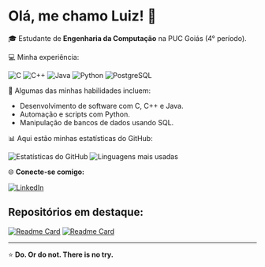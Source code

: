# Olá, me chamo Luiz! 👋

🎓 Estudante de **Engenharia da Computação** na PUC Goiás (4° período).

💻 Minha experiência:

![C](https://img.shields.io/badge/-C-00599C?style=flat-square&logo=c&logoColor=white)
![C++](https://img.shields.io/badge/-C++-00599C?style=flat-square&logo=c%2B%2B&logoColor=white)
![Java](https://img.shields.io/badge/-Java-007396?style=flat-square&logo=java&logoColor=white)
![Python](https://img.shields.io/badge/-Python-3776AB?style=flat-square&logo=python&logoColor=white)
![PostgreSQL](https://img.shields.io/badge/-PostgreSQL-336791?style=flat-square&logo=postgresql&logoColor=white)

🔧 Algumas das minhas habilidades incluem:
- Desenvolvimento de software com C, C++ e Java.
- Automação e scripts com Python.
- Manipulação de bancos de dados usando SQL.

📊 Aqui estão minhas estatísticas do GitHub:

![Estatísticas do GitHub](https://github-readme-stats.vercel.app/api?username=liassuo&show_icons=true&theme=synthwave)
![Linguagens mais usadas](https://github-readme-stats.vercel.app/api/top-langs/?username=liassuo&layout=compact&theme=synthwave)

🌐 **Conecte-se comigo:**

[![LinkedIn](https://img.shields.io/badge/-LinkedIn-blue?style=flat-square&logo=Linkedin&logoColor=white)](https://www.linkedin.com/in/luiz-iassuo-b6549224a)

## Repositórios em destaque:
[![Readme Card](https://github-readme-stats.vercel.app/api/pin/?username=liassuo&repo=AgendaContatos&theme=synthwave)](https://github.com/liassuo/AgendaContatos)
[![Readme Card](https://github-readme-stats.vercel.app/api/pin/?username=liassuo&repo=Arvores&theme=synthwave)](https://github.com/liassuo/Arvores)

---

⭐ **Do. Or do not. There is no try.**
